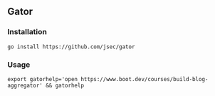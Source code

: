 ## Gator

### Installation
`go install https://github.com/jsec/gator`

### Usage
`export gatorhelp='open https://www.boot.dev/courses/build-blog-aggregator' && gatorhelp`
